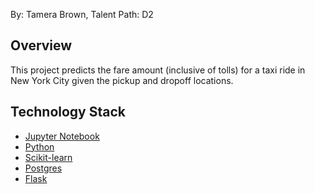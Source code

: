 
By: Tamera Brown, Talent Path: D2

## Overview

This project predicts the fare amount (inclusive of tolls) for a taxi ride in New York City given the pickup and dropoff locations. 


## Technology Stack

* [Jupyter Notebook](https://jupyter.org/) 
* [Python](https://www.python.org/)
* [Scikit-learn](https://scikit-learn.org/stable/)
* [Postgres](https://www.postgresql.org/)
* [Flask](https://flask.palletsprojects.com/en/2.0.x/)
